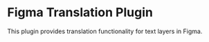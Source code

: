 # Figma Translation Plugin

This plugin provides translation functionality for text layers in Figma.